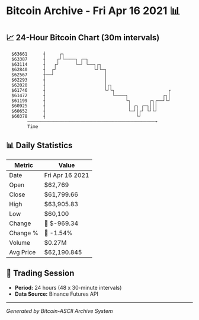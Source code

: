 # Bitcoin Archive - Fri Apr 16 2021 📊

## 📈 24-Hour Bitcoin Chart (30m intervals)

```
  $63661      ┤     ┌┐                                         
  $63387      ┤    ┌┘└────┐ ┌─┐                                
  $63114      ┤   ┌┘      └─┘ └──┐┌┐                           
  $62840      ┤  ┌┘              └┘└─┐                         
  $62567      ┼──┘                   │                         
  $62293      ┤                      │                         
  $62020      ┤                      │┌┐                       
  $61746      ┤                      └┘└┐                    ┌ 
  $61472      ┤                         └────┐             ┌┐│ 
  $61199      ┤                              └┐       ┌┐┌──┘└┘ 
  $60925      ┤                               │ ┌┐ ┌─┐│││      
  $60652      ┤                               └─┘│┌┘ └┘└┘      
  $60378      ┤                                  └┘            
        ────────────────────────────────────────────────→
        Time
```

## 📊 Daily Statistics

| Metric | Value |
|--------|-------|
| Date | Fri Apr 16 2021 |
| Open | $62,769 |
| Close | $61,799.66 |
| High | $63,905.83 |
| Low | $60,100 |
| Change | 🔴 $-969.34 |
| Change % | 🔴 -1.54% |
| Volume | $0.27M |
| Avg Price | $62,190.845 |

## 📅 Trading Session

- **Period:** 24 hours (48 x 30-minute intervals)
- **Data Source:** Binance Futures API

---
*Generated by Bitcoin-ASCII Archive System*
